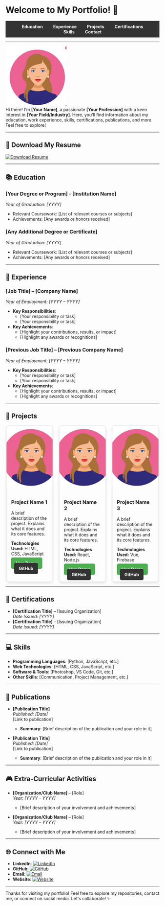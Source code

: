 # Welcome to My Portfolio! 👋

<!-- Menu Bar -->
<div style="background-color: #333; padding: 10px 20px; text-align: center;">
  <a href="#education" style="color: white; text-decoration: none; margin: 0 15px; font-weight: bold;">Education</a>
  <a href="#experience" style="color: white; text-decoration: none; margin: 0 15px; font-weight: bold;">Experience</a>
  <a href="#projects" style="color: white; text-decoration: none; margin: 0 15px; font-weight: bold;">Projects</a>
  <a href="#certifications" style="color: white; text-decoration: none; margin: 0 15px; font-weight: bold;">Certifications</a>
  <a href="#skills" style="color: white; text-decoration: none; margin: 0 15px; font-weight: bold;">Skills</a>
  <a href="#contact" style="color: white; text-decoration: none; margin: 0 15px; font-weight: bold;">Contact</a>
</div>

---

<img src="assets/p1.JPG" alt="Your Name's Picture" width="200"/><br>
Hi there! I'm **[Your Name]**, a passionate **[Your Profession]** with a keen interest in **[Your Field/Industry]**. Here, you'll find information about my education, work experience, skills, certifications, publications, and more. Feel free to explore!

---

## 📄 Download My Resume

<a href="assets/Sample pdf_Resume.pdf" download>
  <img src="https://img.shields.io/badge/Download_Resume-4CAF50?style=flat-square&logo=pdf&logoColor=white" alt="Download Resume" />
</a> <br>

---

## 📚 Education

### [Your Degree or Program] - [Institution Name]  
_Year of Graduation: [YYYY]_  
- Relevant Coursework: [List of relevant courses or subjects]
- Achievements: [Any awards or honors received]

### [Any Additional Degree or Certificate]  
_Year of Graduation: [YYYY]_  
- Relevant Coursework: [List of relevant courses or subjects]
- Achievements: [Any awards or honors received]

---

## 💼 Experience

### [Job Title] – [Company Name]  
_Year of Employment: [YYYY – YYYY]_  
- **Key Responsibilities**:
  - [Your responsibility or task]
  - [Your responsibility or task]
- **Key Achievements**:
  - [Highlight your contributions, results, or impact]
  - [Highlight any awards or recognitions]

### [Previous Job Title] – [Previous Company Name]  
_Year of Employment: [YYYY – YYYY]_  
- **Key Responsibilities**:
  - [Your responsibility or task]
  - [Your responsibility or task]
- **Key Achievements**:
  - [Highlight your contributions, results, or impact]
  - [Highlight any awards or recognitions]

---

## 📂 Projects
<!-- Flex container -->
<div style="display: flex; flex-wrap: wrap; gap: 20px; justify-content: center;">

  <!-- Project Card 1 -->
  <div style="border: 1px solid #ddd; border-radius: 10px; width: 30%; overflow: hidden; box-shadow: 0 4px 8px rgba(0,0,0,0.1);">
    <img src="assets/p1.JPG" alt="Project 1" style="width: 100%; height: 200px; object-fit: cover;">
    <div style="padding: 15px;">
      <h3>Project Name 1</h3>
      <p>A brief description of the project. Explains what it does and its core features.</p>
      <p><strong>Technologies Used:</strong> HTML, CSS, JavaScript</p>
      <a href="https://your-project-link.com" style="text-decoration: none; color: white; background-color: #4CAF50; padding: 10px 15px; border-radius: 5px; font-weight: bold;">Live Demo</a>
      <a href="https://github.com/yourusername/project1" style="text-decoration: none; color: white; background-color: #333; padding: 10px 15px; border-radius: 5px; font-weight: bold; margin-left: 10px;">GitHub</a>
    </div>
  </div>

  <!-- Project Card 2 -->
  <div style="border: 1px solid #ddd; border-radius: 10px; width: 30%; overflow: hidden; box-shadow: 0 4px 8px rgba(0,0,0,0.1);">
    <img src="assets/p1.JPG" alt="Project 2" style="width: 100%; height: 200px; object-fit: cover;">
    <div style="padding: 15px;">
      <h3>Project Name 2</h3>
      <p>A brief description of the project. Explains what it does and its core features.</p>
      <p><strong>Technologies Used:</strong> React, Node.js</p>
      <a href="https://your-project-link.com" style="text-decoration: none; color: white; background-color: #4CAF50; padding: 10px 15px; border-radius: 5px; font-weight: bold;">Live Demo</a>
      <a href="https://github.com/yourusername/project2" style="text-decoration: none; color: white; background-color: #333; padding: 10px 15px; border-radius: 5px; font-weight: bold; margin-left: 10px;">GitHub</a>
    </div>
  </div>

  <!-- Project Card 3 -->
  <div style="border: 1px solid #ddd; border-radius: 10px; width: 30%; overflow: hidden; box-shadow: 0 4px 8px rgba(0,0,0,0.1);">
    <img src="assets/p1.JPG" alt="Project 3" style="width: 100%; height: 200px; object-fit: cover;">
    <div style="padding: 15px;">
      <h3>Project Name 3</h3>
      <p>A brief description of the project. Explains what it does and its core features.</p>
      <p><strong>Technologies Used:</strong> Vue, Firebase</p>
      <a href="https://your-project-link.com" style="text-decoration: none; color: white; background-color: #4CAF50; padding: 10px 15px; border-radius: 5px; font-weight: bold;">Live Demo</a>
      <a href="https://github.com/yourusername/project3" style="text-decoration: none; color: white; background-color: #333; padding: 10px 15px; border-radius: 5px; font-weight: bold; margin-left: 10px;">GitHub</a>
    </div>
  </div>

</div> <!-- End of flex container -->

<!-- Responsive Design for smaller screens -->
<style>
  /* For screens larger than 768px */
  @media (min-width: 768px) {
    .project-card {
      width: 30%; /* 3 cards per row */
    }
  }

  /* For screens smaller than 768px */
  @media (max-width: 768px) {
    .project-card {
      width: 48%; /* 2 cards per row */
    }
  }

  /* For screens smaller than 480px */
  @media (max-width: 480px) {
    .project-card {
      width: 100%; /* 1 card per row */
    }

    /* Adjust menu bar for smaller screens */
    .menu a {
      display: block; /* Stack the menu items vertically */
      margin: 5px 0;
    }
  }
</style>

------

## 🏅 Certifications

- **[Certification Title]** – [Issuing Organization]  
  _Date Issued: [YYYY]_
- **[Certification Title]** – [Issuing Organization]  
  _Date Issued: [YYYY]_

---

## 💻 Skills

- **Programming Languages**: [Python, JavaScript, etc.]
- **Web Technologies**: [HTML, CSS, JavaScript, etc.]
- **Software & Tools**: [Photoshop, VS Code, Git, etc.]
- **Other Skills**: [Communication, Project Management, etc.]

---

## 📖 Publications

- **[Publication Title]**  
  _Published: [Date]_  
  [Link to publication]
  - **Summary**: [Brief description of the publication and your role in it]

- **[Publication Title]**  
  _Published: [Date]_  
  [Link to publication]
  - **Summary**: [Brief description of the publication and your role in it]

---

## 🎮 Extra-Curricular Activities

- **[Organization/Club Name]** – [Role]  
  _Year: [YYYY – YYYY]_  
  - [Brief description of your involvement and achievements]
  
- **[Organization/Club Name]** – [Role]  
  _Year: [YYYY – YYYY]_  
  - [Brief description of your involvement and achievements]

---

## 🌐 Connect with Me

- **LinkedIn**: [![LinkedIn](https://img.shields.io/badge/LinkedIn-%230077B5?style=for-the-badge&logo=linkedin&logoColor=white)](https://www.linkedin.com/in/yourprofile)
- **GitHub**: [![GitHub](https://img.shields.io/badge/GitHub-%23000000?style=for-the-badge&logo=github&logoColor=white)](https://github.com/yourprofile)
- **Email**: [![Email](https://img.shields.io/badge/Email-%23D14836?style=for-the-badge&logo=gmail&logoColor=white)](mailto:your.email@example.com)
- **Website**: [![Website](https://img.shields.io/badge/Website-%2300A4D3?style=for-the-badge&logo=internet-explorer&logoColor=white)](https://yourwebsite.com)

---

Thanks for visiting my portfolio! Feel free to explore my repositories, contact me, or connect on social media. Let's collaborate! ✨
